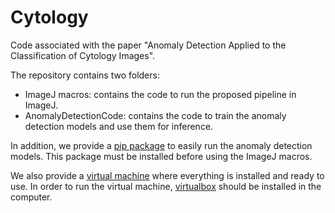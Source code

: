 # Cytology


Code associated with the paper "Anomaly Detection Applied to the Classification of Cytology Images".

The repository contains two folders:
- ImageJ macros: contains the code to run the proposed pipeline in ImageJ.
- AnomalyDetectionCode: contains the code to train the anomaly detection models and use them for inference.

In addition, we provide a [pip package](https://github.com/joheras/CitologyAnomalyDetector/tree/main) to easily run the anomaly detection models. This package must be installed before using the ImageJ macros. 

We also provide a [virtual machine](https://unirioja-my.sharepoint.com/personal/ancasag_unirioja_es/_layouts/15/onedrive.aspx?id=%2Fpersonal%2Fancasag%5Funirioja%5Fes%2FDocuments%2FJonathan&ga=1) where everything is installed and ready to use. In order to run the virtual machine, [virtualbox](https://www.virtualbox.org/) should be installed in the computer. 
